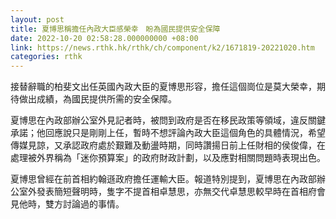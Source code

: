 ```yaml
---
layout: post
title: 夏博思稱擔任內政大臣感榮幸　盼為國民提供安全保障
date: 2022-10-20 02:58:28.000000000 +08:00
link: https://news.rthk.hk/rthk/ch/component/k2/1671819-20221020.htm
categories: rthk
---
```


接替辭職的柏斐文出任英國內政大臣的夏博思形容，擔任這個崗位是莫大榮幸，期待做出成績，為國民提供所需的安全保障。

夏博思在內政部辦公室外見記者時，被問到政府是否在移民政策等領域，違反關鍵承諾；他回應說只是剛剛上任，暫時不想評論內政大臣這個角色的具體情況，希望傳媒見諒，又承認政府處於艱難及動盪時期，同時讚揚日前上任財相的侯俊偉，在處理被外界稱為「迷你預算案」的政府財政計劃，以及應對相關問題時表現出色。

夏博思曾經在前首相約翰遜政府擔任運輸大臣。報道特別提到，夏博思在內政部辦公室外發表簡短聲明時，隻字不提首相卓慧思，亦無交代卓慧思較早時在首相府會見他時，雙方討論過的事情。
